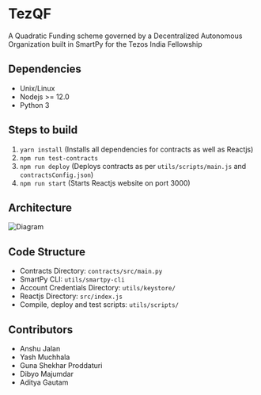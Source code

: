# TezQF

A Quadratic Funding scheme governed by a Decentralized Autonomous Organization built in SmartPy for the Tezos India Fellowship

## Dependencies

- Unix/Linux
- Nodejs >= 12.0
- Python 3

## Steps to build

1. `yarn install` (Installs all dependencies for contracts as well as Reactjs)
2. `npm run test-contracts`
3. `npm run deploy` (Deploys contracts as per `utils/scripts/main.js` and `contractsConfig.json`)
4. `npm run start` (Starts Reactjs website on port 3000)

## Architecture

![Diagram](https://i.ibb.co/phpB844/architecture-2.jpg)

## Code Structure

- Contracts Directory: `contracts/src/main.py`
- SmartPy CLI: `utils/smartpy-cli`
- Account Credentials Directory: `utils/keystore/`
- Reactjs Directory: `src/index.js`
- Compile, deploy and test scripts: `utils/scripts/`

## Contributors

- Anshu Jalan
- Yash Muchhala
- Guna Shekhar Proddaturi
- Dibyo Majumdar
- Aditya Gautam
